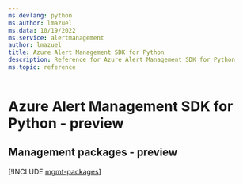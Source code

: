 ```yaml
---
ms.devlang: python
ms.author: lmazuel
ms.data: 10/19/2022
ms.service: alertmanagement
author: lmazuel
title: Azure Alert Management SDK for Python
description: Reference for Azure Alert Management SDK for Python
ms.topic: reference
---
```

# Azure Alert Management SDK for Python - preview

## Management packages - preview
[!INCLUDE [mgmt-packages](alert-management-mgmt-index.md)]